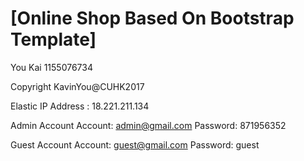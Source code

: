 # [Online Shop Based On Bootstrap Template]

You Kai 1155076734

Copyright KavinYou@CUHK2017

Elastic IP Address : 18.221.211.134

Admin Account
Account: admin@gmail.com
Password: 871956352

Guest Account
Account: guest@gmail.com
Password: guest